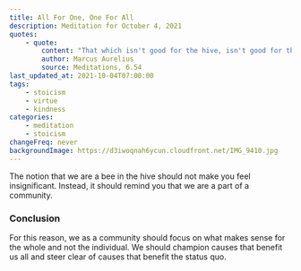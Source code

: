 ```yaml
---
title: All For One, One For All
description: Meditation for October 4, 2021
quotes:
    - quote:
        content: "That which isn't good for the hive, isn't good for the bee."
        author: Marcus Aurelius
        source: Meditations, 6.54
last_updated_at: 2021-10-04T07:00:00
tags:
    - stoicism
    - virtue
    - kindness
categories:
    - meditation
    - stoicism
changeFreq: never
backgroundImage: https://d3iwoqnah6ycun.cloudfront.net/IMG_9410.jpg
---
```


The notion that we are a bee in the hive should not make you feel insignificant. Instead, it should remind you that we 
are a part of a community.

### Conclusion

For this reason, we as a community should focus on what makes sense for the whole and not the individual. We should 
champion causes that benefit us all and steer clear of causes that benefit the status quo.
